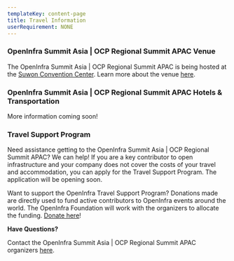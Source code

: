 ```yaml
---
templateKey: content-page
title: Travel Information
userRequirement: NONE
---
```

### OpenInfra Summit Asia | OCP Regional Summit APAC Venue

The OpenInfra Summit Asia | OCP Regional Summit APAC is being hosted at the [Suwon Convention Center](https://maps.app.goo.gl/bn52sGkFrqcT3dpX6). Learn more about the venue [here](https://www.scc.or.kr/site-map/).

### OpenInfra Summit Asia | OCP Regional Summit APAC Hotels & Transportation

More information coming soon! 

### Travel Support Program

Need assistance getting to the OpenInfra Summit Asia | OCP Regional Summit APAC? We can help! If you are a key contributor to open infrastructure and your company does not cover the costs of your travel and accommodation, you can apply for the Travel Support Program. The application will be opening soon. 

Want to support the OpenInfra Travel Support Program? Donations made are directly used to fund active contributors to OpenInfra events around the world. The OpenInfra Foundation will work with the organizers to allocate the funding. [Donate here](https://donate.stripe.com/8wMbLU6Qh8v8fVC9AE)!

**Have Questions?**

Contact the OpenInfra Summit Asia | OCP Regional Summit APAC organizers [here](http://summit@openinfra.dev).